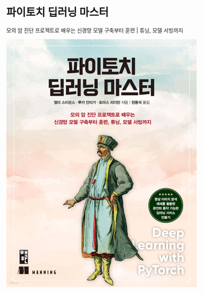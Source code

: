 # 파이토치 딥러닝 마스터
모의 암 진단 프로젝트로 배우는 신경망 모델 구축부터 훈련 | 튜닝, 모델 서빙까지

![Image of the cover for ](data/cover.jpeg)
